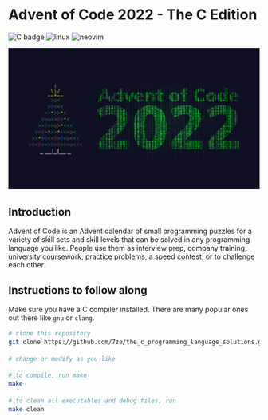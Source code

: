 # Advent of Code 2022 - The C Edition

![C badge](https://img.shields.io/badge/C-00599C?style=for-the-badge&logo=c&logoColor=white)
![linux](https://img.shields.io/badge/Linux-FCC624?style=for-the-badge&logo=linux&logoColor=black)
![neovim](https://img.shields.io/badge/NeoVim-%2357A143.svg?&style=for-the-badge&logo=neovim&logoColor=white)

<p align="center">
  <img src="./assets/advent_of_code_2022.png" alt="Advent of Code 2022"/>
</p>

## Introduction

Advent of Code is an Advent calendar of small programming puzzles for a variety
of skill sets and skill levels that can be solved in any programming language
you like. People use them as interview prep, company training, university
coursework, practice problems, a speed contest, or to challenge each other.

## Instructions to follow along

Make sure you have a C compiler installed. There are many popular ones out
there like `gnu` or `clang`.

```sh
# clone this repository
git clone https://github.com/7ze/the_c_programming_language_solutions.git

# change or modify as you like

# to compile, run make
make

# to clean all executables and debug files, run
make clean
```
